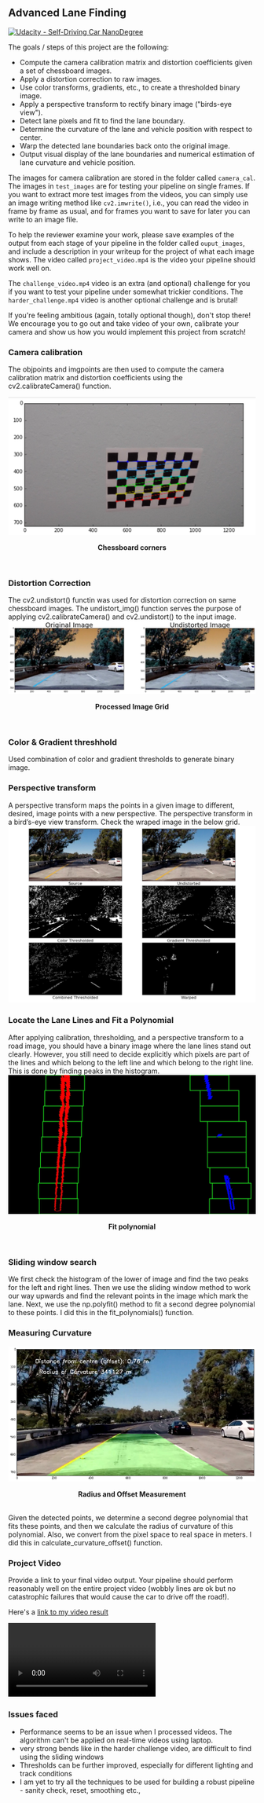 ## Advanced Lane Finding
[![Udacity - Self-Driving Car NanoDegree](https://s3.amazonaws.com/udacity-sdc/github/shield-carnd.svg)](http://www.udacity.com/drive)

The goals / steps of this project are the following:

* Compute the camera calibration matrix and distortion coefficients given a set of chessboard images.
* Apply a distortion correction to raw images.
* Use color transforms, gradients, etc., to create a thresholded binary image.
* Apply a perspective transform to rectify binary image ("birds-eye view").
* Detect lane pixels and fit to find the lane boundary.
* Determine the curvature of the lane and vehicle position with respect to center.
* Warp the detected lane boundaries back onto the original image.
* Output visual display of the lane boundaries and numerical estimation of lane curvature and vehicle position.


[//]: # (Image References)
[image1]: ./output_images/processed_images.png "Processed Image Grid"
[image2]: ./output_images/dist-undist-image.png
[image3]: ./output_images/curvature_measurements.png
[image4]: ./output_images/corners.png "Chessboard Corners"
[image5]: ./output_images/fitpolynomial.jpg
[video1]: ./project_video_processed.mp4 "Video"

The images for camera calibration are stored in the folder called `camera_cal`.  The images in `test_images` are for testing your pipeline on single frames.  If you want to extract more test images from the videos, you can simply use an image writing method like `cv2.imwrite()`, i.e., you can read the video in frame by frame as usual, and for frames you want to save for later you can write to an image file.  

To help the reviewer examine your work, please save examples of the output from each stage of your pipeline in the folder called `ouput_images`, and include a description in your writeup for the project of what each image shows.    The video called `project_video.mp4` is the video your pipeline should work well on.  

The `challenge_video.mp4` video is an extra (and optional) challenge for you if you want to test your pipeline under somewhat trickier conditions.  The `harder_challenge.mp4` video is another optional challenge and is brutal!

If you're feeling ambitious (again, totally optional though), don't stop there!  We encourage you to go out and take video of your own, calibrate your camera and show us how you would implement this project from scratch!

### Camera calibration
The objpoints and imgpoints are then used to compute the camera calibration matrix and distortion coefficients using the cv2.calibrateCamera() function.

![alt text][image4]
<p align="center"><b>Chessboard corners</b></p>
<br>

### Distortion Correction
The cv2.undistort() functin was used for distortion correction on same chessboard images. The undistort_img() function serves the purpose of applying cv2.calibrateCamera() and cv2.undistort() to the input image.
![alt text][image2]
<p align="center"><b>Processed Image Grid</b></p>
<br>

### Color & Gradient threshhold
Used combination of color and gradient thresholds to generate binary image.

### Perspective transform
A perspective transform maps the points in a given image to different, desired, image points with a new perspective. The perspective transform in a bird’s-eye view transform. Check the wraped image in the below grid.
![alt text][image1]
<br>

### Locate the Lane Lines and Fit a Polynomial
After applying calibration, thresholding, and a perspective transform to a road image, you should have a binary image where the lane lines stand out clearly. However, you still need to decide explicitly which pixels are part of the lines and which belong to the left line and which belong to the right line. This is done by finding peaks in the histogram.
![alt text][image5]
<p align="center"><b>Fit polynomial</b></p>
<br>

### Sliding window search
We first check the histogram of the lower of image and find the two peaks for the left and right lines. Then we use the sliding window method to work our way upwards and find the relevant points in the image which mark the lane. Next, we use the np.polyfit() method to fit a second degree polynomial to these points. I did this in the fit_polynomials() function.

### Measuring Curvature
![alt text][image3]
<p align="center"><b>Radius and Offset Measurement</b></p>
<br>
Given the detected points, we determine a second degree polynomial that fits these points, and then we calculate the radius of curvature of this polynomial. Also, we convert from the pixel space to real space in meters. I did this in calculate_curvature_offset() function.

### Project Video 

Provide a link to your final video output. Your pipeline should perform reasonably well on the entire project video (wobbly lines are ok but no catastrophic failures that would cause the car to drive off the road!).

Here's a [link to my video result](./project_video_processed.mp4)

![video1]

### Issues faced

* Performance seems to be an issue when I processed videos. The algorithm can't be applied on real-time videos using laptop.
* very strong bends like in the harder challenge video, are difficult to find using the sliding windows
* Thresholds can be further improved, especially for different lighting and track conditions
* I am yet to try all the techniques to be used for building a robust pipeline - sanity check, reset, smoothing etc., 